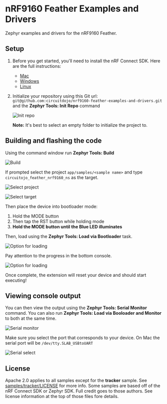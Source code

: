 # nRF9160 Feather Examples and Drivers

Zephyr examples and drivers for the nRF9160 Feather.

## Setup

1. Before you get started, you'll need to install the nRF Connect SDK. Here are the full instructions:

   * [Mac](https://docs.jaredwolff.com/nrf9160-sdk-setup-mac.html)
   * [Windows](https://docs.jaredwolff.com/nrf9160-sdk-setup-windows.html)
   * [Linux](https://docs.jaredwolff.com/nrf9160-sdk-setup-linux.html)

2. Initialize your repository using this Git url: `git@github.com:circuitdojo/nrf9160-feather-examples-and-drivers.git` and the **Zephyr Tools: Init Repo** command

	![Init repo](img/init-repo.png)

	**Note:** It's best to select an empty folder to initialize the project to.

## Building and flashing the code

Using the command window run **Zephyr Tools: Build**

![Build](img/build.png)

If prompted select the project `app/samples/<sample name>` and type `circuitojo_feather_nrf9160_ns` as the target.

![Select project](img/select-project.png)

![Select target](img/select-target.png)

Then place the device into bootloader mode:
   1. Hold the MODE button
   2. Then tap the RST button while holding mode
   3. **Hold the MODE button until the Blue LED illuminates**

Then, load using the **Zephyr Tools: Load via Bootloader** task.

![Option for loading](img/load-via-newtmgr.png)

Pay attention to the progress in the bottom console.

![Option for loading](img/load-via-newtmgr-progress.png)

Once complete, the extension will reset your device and should start executing!

## Viewing console output

You can then view the output using the **Zephyr Tools: Serial Monitor** command. You can also run **Zephyr Tools: Load via Booloader and Monitor** to both at the same time.

![Serial monitor](img/serial-monitor.png)

Make sure you select the port that corresponds to your device. On Mac the serial port will be `/dev/tty.SLAB_USBtoUART`

![Serial select](img/serial-select.png)

## License

Apache 2.0 applies to all samples except for the **tracker** sample. See [samples/tracker/LICENSE](samples/tracker/LICENSE) for more info. Some samples are based off of the nRF Connect SDK or Zephyr SDK. Full credit goes to those authors. See license information at the top of those files fore details.